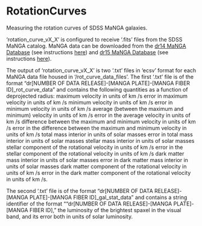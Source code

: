 # RotationCurves
Measuring the rotation curves of SDSS MaNGA galaxies.

‘rotation_curve_vX_X’ is configured to receive ‘.fits’ files from the SDSS MaNGA catalog. MaNGA data can be downloaded from the [dr14 MaNGA Database]( https://dr14.sdss.org/sas/dr14/manga/spectro/pipe3d/v2_1_2/2.1.2/) (see instructions [here]( http://www.sdss.org/dr14/manga/manga-data/data-access/ )) and [dr15 MaNGA Database]( https://dr15.sdss.org/sas/dr15/manga/spectro/pipe3d/v2_4_3/2.4.3/) (see instructions [here]( http://www.sdss.org/dr15/manga/manga-data/data-access/)).

The output of ‘rotation_curve_vX_X’ is two ‘.txt’ files in ‘ecsv’ format for each MaNGA data file housed in ‘/rot_curve_data_files’. 
The first ‘.txt’ file is of the format “dr[NUMBER OF DATA RELEASE]-[MANGA PLATE]-[MANGA FIBER ID]_rot_curve_data” and contains the following quantities as a function of deprojected radius:
maximum velocity in units of km /s
error in maximum velocity in units of km /s
minimum velocity in units of km /s
error in minimum velocity in units of km /s
average (between the maximum and minimum) velocity in units of km /s
error in the average velocity in units of km /s
difference between the maximum and minimum velocity in units of km /s
error in the difference between the maximum and minimum velocity in units of km /s
total mass interior in units of solar masses
error in total mass interior in units of solar masses
stellar mass interior in units of solar masses
stellar component of the rotational velocity in units of km /s
error in the stellar component of the rotational velocity in units of km /s
dark matter mass interior in units of solar masses
error in dark matter mass interior in units of solar masses
dark matter component of the rotational velocity in units of km /s
error in the dark matter component of the rotational velocity in units of km /s.

The second ‘.txt’ file is of the format “dr[NUMBER OF DATA RELEASE]-[MANGA PLATE]-[MANGA FIBER ID]_gal_stat_data” and contains a string identifier of the format ““dr[NUMBER OF DATA RELEASE]-[MANGA PLATE]-[MANGA FIBER ID],” the luminosity of the brightest spaxel in the visual band, and its error both in units of solar luminosity.
